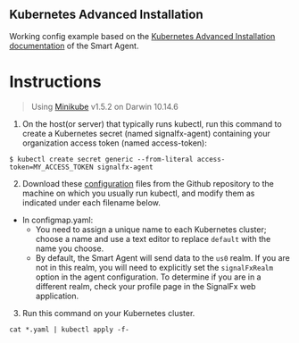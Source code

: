 ## Kubernetes Advanced Installation

Working config example based on the [Kubernetes Advanced Installation documentation](https://docs.signalfx.com/en/latest/integrations/kubernetes/k8s-advanced-installation.html#kubernetes-advanced-installation) of the Smart Agent.


# Instructions 
> Using [Minikube](https://minikube.sigs.k8s.io/docs/) v1.5.2 on Darwin 10.14.6

1. On the host(or server) that typically runs kubectl, run this command to create a Kubernetes secret (named signalfx-agent) containing your organization access token (named access-token):

  `$ kubectl create secret generic --from-literal access-token=MY_ACCESS_TOKEN signalfx-agent`

2. Download these [configuration](https://github.com/jlawtonSFX/o11yseramp/tree/main/Week%202/Kubernetes%20Advanced%20Installation) files from the Github repository to the machine on which you usually run kubectl, and modify them as indicated under each filename below.

- In configmap.yaml:
  - You need to assign a unique name to each Kubernetes cluster; choose a name and use a text editor to replace `default` with the name you choose.
  - By default, the Smart Agent will send data to the `us0` realm. If you are not in this realm, you will need to explicitly set the `signalFxRealm` option in the agent configuration. To determine if you are in a different realm, check your profile page in the SignalFx web application.

3. Run this command on your Kubernetes cluster.

  `cat *.yaml | kubectl apply -f-`
  


